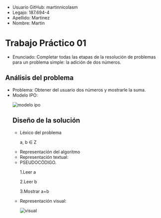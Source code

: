 <ul>
  <li>Usuario GitHub: martinnicolasm</li>
  <li>Legajo: 187.694-4</li>
  <li>Apellido: Martinez</li>
  <li>Nombre: Martin</li>
  </ul>
  
  <h1>Trabajo Práctico 01</h1>
  <ul>
  <li>Enunciado: Completar todas las etapas de la resolución de problemas para un problema
    simple: la adición de dos números.</li>
  </ul>

<h2>Análisis del problema</h2>
<ul>
   
  <li>Problema: Obtener del usuario dos números y mostrarle la suma.</li>
  
  <li>Modelo IPO:</li>
  
 ![modelo ipo](https://user-images.githubusercontent.com/37809641/38850656-c4c7f8ca-41e8-11e8-9321-35927098438c.png)

<h2>Diseño de la solución</h2>
<ul>
  <li>Léxico del problema</li>
  
  a, b ∈ Z
  
  <li>Representación del algoritmo</li>
  <li>Representación textual:</li>
  <li>PSEUDOCÓDIGO.</li>
  
  1.Leer a
  
  2.Leer b
  
  3.Mostrar a+b
  
  <li>Representación visual:</li> 
  
  ![visual](https://user-images.githubusercontent.com/37809641/38850053-0f063b2a-41e6-11e8-9c4b-fa99e9fc0c0e.png)
</ul>
